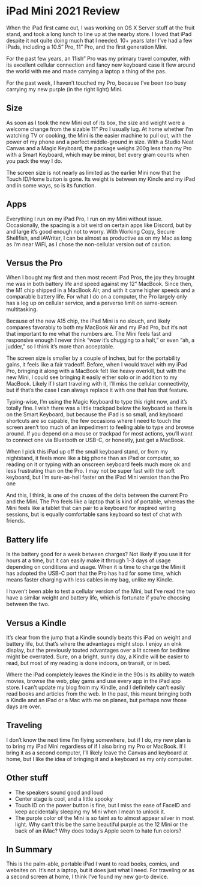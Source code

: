 # iPad Mini 2021 Review

When the iPad first came out, I was working on OS X Server stuff at the fruit stand, and took a long lunch to line up at the nearby store. I loved that iPad despite it not quite doing much that I needed. 10+ years later I’ve had a few iPads, including a 10.5” Pro, 11” Pro, and the first generation Mini. 

For the past few years, an 11ish” Pro was my primary travel computer, with its excellent cellular connection and fancy new keyboard case it flew around the world with me and made carrying a laptop a thing of the pas.

For the past week, I haven’t touched my Pro, because I’ve been too busy carrying my new purple (in the right light) Mini. 

## Size

As soon as I took the new Mini out of its box, the size and weight were a welcome change from the sizable 11” Pro I usually lug. At home whether I’m watching TV or cooking, the Mini is the easier machine to pull out, with the power of my phone and a perfect middle-ground in size. With a Studio Neat Canvas and a Magic Keyboard, the package weighs 200g less than my Pro with a Smart Keyboard, which may be minor, bet every gram counts when you pack the way I do. 

The screen size is not nearly as limited as the earlier Mini now that the Touch ID/Home button is gone. Its weight is between my Kindle and my iPad and in some ways, so is its function.

## Apps

Everything I run on my iPad Pro, I run on my Mini without issue. Occasionally, the spacing is a bit weird on certain apps like Discord, but by and large it’s good enough not to worry. With Working Copy, Secure Shellfish, and iAWriter, I can be almost as productive as on my Mac as long as I’m near WiFi, as I chose the non-cellular version out of caution.

## Versus the Pro

When I bought my first and then most recent iPad Pros, the joy they brought me was in both battery life and speed against my 12” MacBook. Since then, the M1 chip shipped in a MacBook Air, and with it came higher speeds and a comparable battery life. For what I do on a computer, the Pro largely only has a leg up on cellular service, and a perverse limit on same-screen multitasking.

Because of the new A15 chip, the iPad Mini is no slouch, and likely compares favorably to both my MacBook Air and my iPad Pro, but it’s not that important to me what the numbers are. The Mini feels fast and responsive enough I never think “wow it’s chugging to a halt,” or even “ah, a judder,” so I think it’s more than acceptable. 

The screen size is smaller by a couple of inches, but for the portability gains, it feels like a fair tradeoff. Before, when I would travel with my iPad Pro, bringing it along with a MacBook felt like heavy overkill, but with the new Mini, I could see bringing it easily either solo or in addition to my MacBook. Likely if I start traveling with it, I’ll miss the cellular connectivity, but if that’s the case I can always replace it with one that has that feature.

Typing-wise, I’m using the Magic Keyboard to type this right now, and it’s totally fine. I wish there was a little trackpad below the keyboard as there is on the Smart Keyboard, but because the iPad is so small, and keyboard shortcuts are so capable, the few occasions where I need to touch the screen aren’t too much of an impediment to feeling able to type and browse around. If you depend on a mouse or trackpad for most actions, you’ll want to connect one via Bluetooth or USB-C, or honestly, just get a MacBook. 

When I pick this iPad up off the small keyboard stand, or from my nightstand, it feels more like a big phone than an iPad or computer, so reading on it or typing with an onscreen keyboard feels much more ok and less frustrating than on the Pro. I may not be super fast with the soft keyboard, but I’m sure-as-hell faster on the iPad Mini version than the Pro one

And this, I think, is one of the cruxes of the delta between the current Pro and the Mini. The Pro feels like a laptop that is kind of portable, whereas the Mini feels like a tablet that can pair to a keyboard for inspired writing sessions, but is equally comfortable sans keyboard so text of chat with friends.

## Battery life

Is the battery good for a week between charges? Not likely if you use it for hours at a time, but it can easily make it through 1-3 days of usage depending on conditions and usage. When it is time to charge the Mini it has adopted the USB-C port that the Pro has had for some time, which means faster charging with less cables in my bag, unlike my Kindle.

I haven’t been able to test a cellular version of the Mini, but I’ve read the two have a similar weight and battery life, which is fortunate if you’re choosing between the two.

## Versus a Kindle

It’s clear from the jump that a Kindle soundly beats this iPad on weight and battery life, but that’s where the advantages might stop. I enjoy an eInk display, but the previously touted advantages over a lit screen for bedtime might be overrated. Sure, on a bright, sunny day, a Kindle will be easier to read, but most of my reading is done indoors, on transit, or in bed.

Where the iPad completely leaves the Kindle in the 90s is its ability to watch movies, browse the web, play gams and use every app in the iPad app store. I can’t update my blog from my Kindle, and I definitely can’t easily read books and articles from the web. In the past, this meant bringing both a Kindle and an iPad or a Mac with me on planes, but perhaps now those days are over.

## Traveling

I don’t know the next time I’m flying somewhere, but if I do, my new plan is to bring my iPad Mini regardless of if I also bring my Pro or MacBook. If I bring it as a second computer, I’ll likely leave the Canvas and keyboard at home, but I like the idea of bringing it and a keyboard as my only computer. 

## Other stuff

- The speakers sound good and loud
- Center stage is cool, and a little spooky
- Touch ID on the power button is fine, but I miss the ease of FaceID and keep accidentally sleeping my Mini when I mean to unlock it.
- The purple color of the Mini is so faint as to almost appear silver in most light. Why can’t this be the same beautiful purple as the 12 Mini or the back of an iMac? Why does today’s Apple seem to hate fun colors?

## In Summary

This is the palm-able, portable iPad I want to read books, comics, and websites on. It’s not a laptop, but it does just what I need. For traveling or as a second screen at home, I think I’ve found my new go-to device.